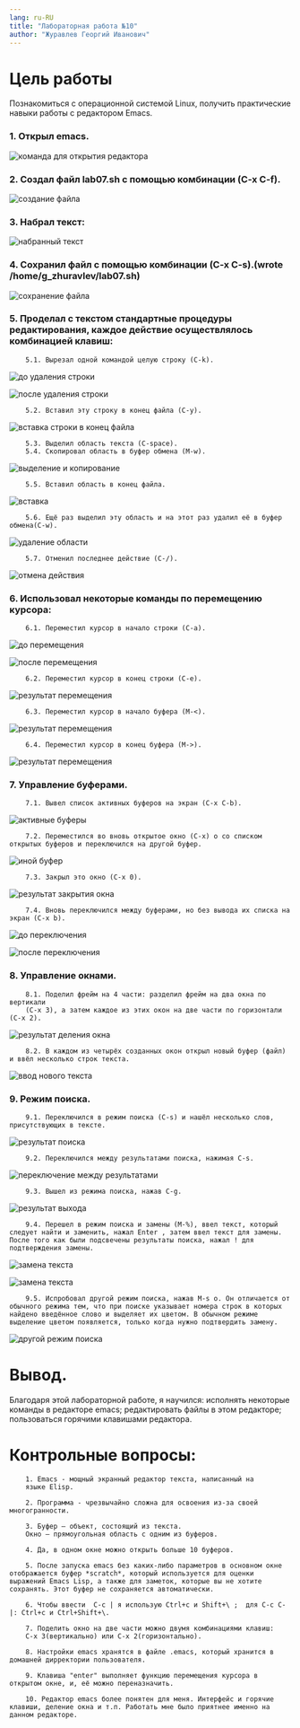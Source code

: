 ```yaml
---
lang: ru-RU
title: "Лабораторная работа №10"
author: "Журавлев Георгий Иванович"
---
```


# Цель работы
Познакомиться с операционной системой Linux, получить практические навыки работы с редактором Emacs.

### 1. Открыл emacs.
![команда для открытия редактора](screens/01.jpg)

### 2. Создал файл lab07.sh с помощью комбинации (C-x C-f).
![создание файла](screens/02.jpg)

### 3. Набрал текст:
![набранный текст](screens/03.jpg)

### 4. Сохранил файл с помощью комбинации (C-x C-s).(wrote /home/g_zhuravlev/lab07.sh)
![сохранение файла](screens/03.jpg)

### 5. Проделал с текстом стандартные процедуры редактирования, каждое действие осуществлялось комбинацией клавиш:

        5.1. Вырезал одной командой целую строку (С-k).
![до удаления строки](screens/04.jpg)

![после удаления строки](screens/05.jpg)

        5.2. Вставил эту строку в конец файла (C-y).
![вставка строки в конец файла](screens/06.jpg)

        5.3. Выделил область текста (C-space).
        5.4. Скопировал область в буфер обмена (M-w).
![выделение и копирование](screens/07.jpg)

        5.5. Вставил область в конец файла.
![вставка](screens/08.jpg)

        5.6. Ещё раз выделил эту область и на этот раз удалил её в буфер обмена(C-w).
![удаление области](screens/09.jpg)

        5.7. Отменил последнее действие (C-/).
![отмена действия](screens/10.jpg)

### 6. Использовал некоторые команды по перемещению курсора:

        6.1. Переместил курсор в начало строки (C-a).
![до перемещения](screens/11.jpg)

![после перемещения](screens/12.jpg)

        6.2. Переместил курсор в конец строки (C-e).
![результат перемещения](screens/13.jpg)

        6.3. Переместил курсор в начало буфера (M-<).
![результат перемещения](screens/14.jpg)

        6.4. Переместил курсор в конец буфера (M->).
![результат перемещения](screens/15.jpg)

### 7. Управление буферами.

        7.1. Вывел список активных буферов на экран (C-x C-b).
![активные буферы](screens/16.jpg)

        7.2. Переместился во вновь открытое окно (C-x) o со списком открытых буферов и переключился на другой буфер.
![иной буфер](screens/18.jpg)

        7.3. Закрыл это окно (C-x 0).
![результат закрытия окна](screens/19.jpg)

        7.4. Вновь переключился между буферами, но без вывода их списка на экран (C-x b).
![до переключения](screens/20.jpg)

![после переключения](screens/21.jpg)

### 8. Управление окнами.

        8.1. Поделил фрейм на 4 части: разделил фрейм на два окна по вертикали
        (C-x 3), а затем каждое из этих окон на две части по горизонтали (C-x 2).
![результат деления окна](screens/22.jpg)

        8.2. В каждом из четырёх созданных окон открыл новый буфер (файл) и ввёл несколько строк текста.
![ввод нового текста](screens/23.jpg)

### 9. Режим поиска.

        9.1. Переключился в режим поиска (C-s) и нашёл несколько слов, присутствующих в тексте.
![результат поиска](screens/24.jpg)

        9.2. Переключился между результатами поиска, нажимая C-s.
![переключение между результатами](screens/25.jpg)

        9.3. Вышел из режима поиска, нажав C-g.
![результат выхода](screens/26.jpg)

        9.4. Перешел в режим поиска и замены (M-%), ввел текст, который следует найти и заменить, нажал Enter , затем ввел текст для замены. После того как были подсвечены результаты поиска, нажал ! для подтверждения замены.
![замена текста](screens/27.jpg)

![замена текста](screens/28.jpg)

        9.5. Испробовал другой режим поиска, нажав M-s o. Он отличается от обычного режима тем, что при поиске указывает номера строк в которых найдено введённое слово и выделяет их цветом. В обычном режиме выделение цветом появляется, только когда нужно подтвердить замену.
![другой режим поиска](screens/29.jpg)

# Вывод.
Благодаря этой лабораторной работе, я научился: исполнять некоторые команды в редакторе emacs; редактировать файлы в этом редакторе; пользоваться горячими клавишами редактора.

# Контрольные вопросы:

        1. Emacs - мощный экранный редактор текста, написанный на
        языке Elisp.

        2. Программа - чрезвычайно сложна для освоения из-за своей многогранности.

        3. Буфер – объект, состоящий из текста.
        Окно – прямоугольная область с одним из буферов.

        4. Да, в одном окне можно открыть больше 10 буферов.

        5. После запуска emacs без каких-либо параметров в основном окне отображается буфер *scratch*, который используется для оценки выражений Emacs Lisp, а также для заметок, которые вы не хотите сохранять. Этот буфер не сохраняется автоматически.

        6. Чтобы ввести  C-c | я использую Ctrl+c и Shift+\ ;  для C-c C-|: Ctrl+c и Ctrl+Shift+\.

        7. Поделить окно на две части можно двумя комбинациями клавиш:
        C-x 3(вертикально) или C-x 2(горизонтально).

        8. Настройки emacs хранятся в файле .emacs, который хранится в домашней дирректории пользователя.

        9. Клавиша "enter" выполняет функцию перемещения курсора в открытом окне, и, её можно переназначить.

        10. Редактор emacs более понятен для меня. Интерфейс и горячие клавиши, деление окна и т.п. Работать мне было приятнее именно на данном редакторе.

